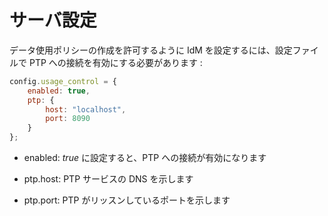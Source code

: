 # サーバ設定

データ使用ポリシーの作成を許可するように IdM を設定するには、設定ファイルで
PTP への接続を有効にする必要があります :

```javascript
config.usage_control = {
    enabled: true,
    ptp: {
        host: "localhost",
        port: 8090
    }
};
```

-   enabled: _true_ に設定すると、PTP への接続が有効になります

-   ptp.host: PTP サービスの DNS を示します

-   ptp.port: PTP がリッスンしているポートを示します
